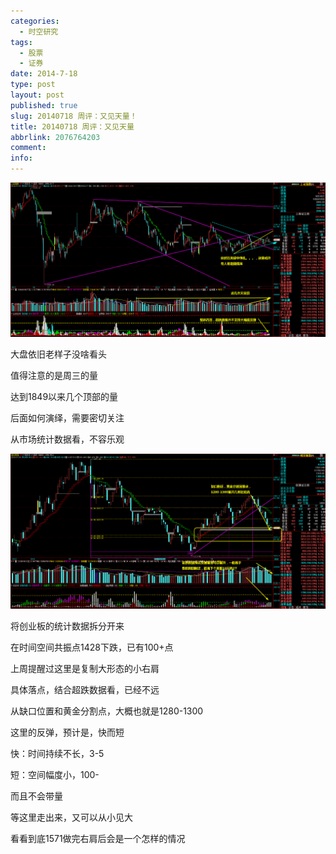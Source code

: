 ```yaml
---
categories:
  - 时空研究
tags:
  - 股票
  - 证券
date: 2014-7-18
type: post
layout: post
published: true
slug: 20140718 周评：又见天量！
title: 20140718 周评：又见天量
abbrlink: 2076764203
comment:
info:
---
```

![20140718-0](/images/20140718-0.gif)

大盘依旧老样子没啥看头

值得注意的是周三的量

达到1849以来几个顶部的量

后面如何演绎，需要密切关注

从市场统计数据看，不容乐观

![20140718-1](/images/20140718-1.gif)

将创业板的统计数据拆分开来

在时间空间共振点1428下跌，已有100+点

上周提醒过这里是复制大形态的小右肩

具体落点，结合超跌数据看，已经不远

从缺口位置和黄金分割点，大概也就是1280-1300

这里的反弹，预计是，快而短

快：时间持续不长，3-5

短：空间幅度小，100-

而且不会带量

等这里走出来，又可以从小见大

看看到底1571做完右肩后会是一个怎样的情况